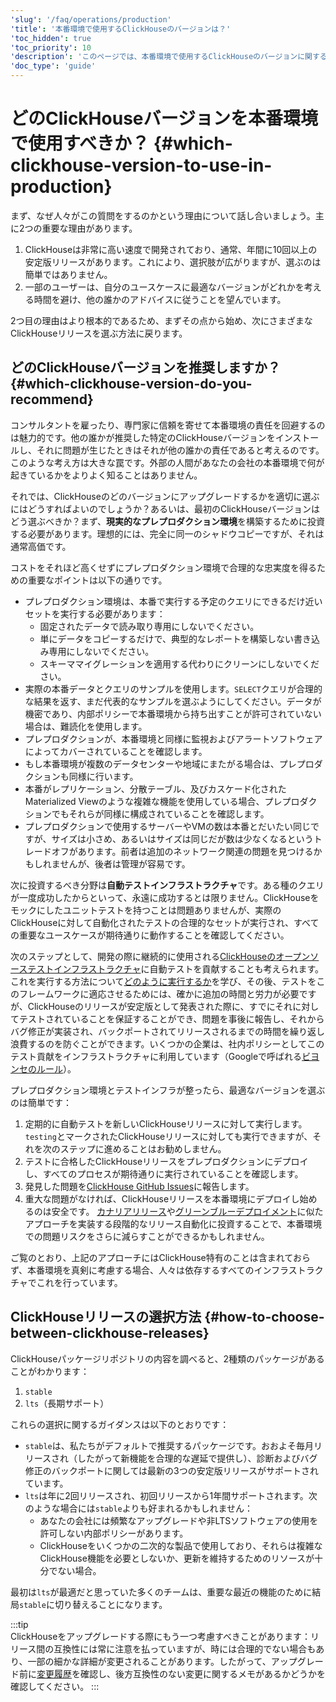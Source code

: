 ```yaml
---
'slug': '/faq/operations/production'
'title': '本番環境で使用するClickHouseのバージョンは？'
'toc_hidden': true
'toc_priority': 10
'description': 'このページでは、本番環境で使用するClickHouseのバージョンに関するガイダンスを提供します'
'doc_type': 'guide'
---
```



# どのClickHouseバージョンを本番環境で使用すべきか？ {#which-clickhouse-version-to-use-in-production}

まず、なぜ人々がこの質問をするのかという理由について話し合いましょう。主に2つの重要な理由があります。

1.  ClickHouseは非常に高い速度で開発されており、通常、年間に10回以上の安定版リリースがあります。これにより、選択肢が広がりますが、選ぶのは簡単ではありません。
2.  一部のユーザーは、自分のユースケースに最適なバージョンがどれかを考える時間を避け、他の誰かのアドバイスに従うことを望んでいます。

2つ目の理由はより根本的であるため、まずその点から始め、次にさまざまなClickHouseリリースを選ぶ方法に戻ります。

## どのClickHouseバージョンを推奨しますか？ {#which-clickhouse-version-do-you-recommend}

コンサルタントを雇ったり、専門家に信頼を寄せて本番環境の責任を回避するのは魅力的です。他の誰かが推奨した特定のClickHouseバージョンをインストールし、それに問題が生じたときはそれが他の誰かの責任であると考えるのです。このような考え方は大きな罠です。外部の人間があなたの会社の本番環境で何が起きているかをよりよく知ることはありません。

それでは、ClickHouseのどのバージョンにアップグレードするかを適切に選ぶにはどうすればよいのでしょうか？あるいは、最初のClickHouseバージョンはどう選ぶべきか？まず、**現実的なプレプロダクション環境**を構築するために投資する必要があります。理想的には、完全に同一のシャドウコピーですが、それは通常高価です。

コストをそれほど高くせずにプレプロダクション環境で合理的な忠実度を得るための重要なポイントは以下の通りです。

- プレプロダクション環境は、本番で実行する予定のクエリにできるだけ近いセットを実行する必要があります：
  - 固定されたデータで読み取り専用にしないでください。
  - 単にデータをコピーするだけで、典型的なレポートを構築しない書き込み専用にしないでください。
  - スキーママイグレーションを適用する代わりにクリーンにしないでください。
- 実際の本番データとクエリのサンプルを使用します。`SELECT`クエリが合理的な結果を返す、まだ代表的なサンプルを選ぶようにしてください。データが機密であり、内部ポリシーで本番環境から持ち出すことが許可されていない場合は、難読化を使用します。
- プレプロダクションが、本番環境と同様に監視およびアラートソフトウェアによってカバーされていることを確認します。
- もし本番環境が複数のデータセンターや地域にまたがる場合は、プレプロダクションも同様に行います。
- 本番がレプリケーション、分散テーブル、及びカスケード化されたMaterialized Viewのような複雑な機能を使用している場合、プレプロダクションでもそれらが同様に構成されていることを確認します。
- プレプロダクションで使用するサーバーやVMの数は本番とだいたい同じですが、サイズは小さめ、あるいはサイズは同じだが数は少なくなるというトレードオフがあります。前者は追加のネットワーク関連の問題を見つけるかもしれませんが、後者は管理が容易です。

次に投資するべき分野は**自動テストインフラストラクチャ**です。ある種のクエリが一度成功したからといって、永遠に成功するとは限りません。ClickHouseをモックにしたユニットテストを持つことは問題ありませんが、実際のClickHouseに対して自動化されたテストの合理的なセットが実行され、すべての重要なユースケースが期待通りに動作することを確認してください。

次のステップとして、開発の際に継続的に使用される[ClickHouseのオープンソーステストインフラストラクチャ](https://github.com/ClickHouse/ClickHouse/tree/master/tests)に自動テストを貢献することも考えられます。これを実行する方法について[どのように実行するか](../../development/tests.md)を学び、その後、テストをこのフレームワークに適応させるためには、確かに追加の時間と労力が必要ですが、ClickHouseのリリースが安定版として発表された際に、すでにそれに対してテストされていることを保証することができ、問題を事後に報告し、それからバグ修正が実装され、バックポートされてリリースされるまでの時間を繰り返し浪費するのを防ぐことができます。いくつかの企業は、社内ポリシーとしてこのテスト貢献をインフラストラクチャに利用しています（Googleで呼ばれる[ビヨンセのルール](https://www.oreilly.com/library/view/software-engineering-at/9781492082781/ch01.html#policies_that_scale_well)）。

プレプロダクション環境とテストインフラが整ったら、最適なバージョンを選ぶのは簡単です：

1.  定期的に自動テストを新しいClickHouseリリースに対して実行します。`testing`とマークされたClickHouseリリースに対しても実行できますが、それを次のステップに進めることはお勧めしません。
2.  テストに合格したClickHouseリリースをプレプロダクションにデプロイし、すべてのプロセスが期待通りに実行されていることを確認します。
3.  発見した問題を[ClickHouse GitHub Issues](https://github.com/ClickHouse/ClickHouse/issues)に報告します。
4.  重大な問題がなければ、ClickHouseリリースを本番環境にデプロイし始めるのは安全です。 [カナリアリリース](https://martinfowler.com/bliki/CanaryRelease.html)や[グリーンブルーデプロイメント](https://martinfowler.com/bliki/BlueGreenDeployment.html)に似たアプローチを実装する段階的なリリース自動化に投資することで、本番環境での問題リスクをさらに減らすことができるかもしれません。

ご覧のとおり、上記のアプローチにはClickHouse特有のことは含まれておらず、本番環境を真剣に考慮する場合、人々は依存するすべてのインフラストラクチャでこれを行っています。

## ClickHouseリリースの選択方法 {#how-to-choose-between-clickhouse-releases}

ClickHouseパッケージリポジトリの内容を調べると、2種類のパッケージがあることがわかります：

1.  `stable`
2.  `lts`（長期サポート）

これらの選択に関するガイダンスは以下のとおりです：

- `stable`は、私たちがデフォルトで推奨するパッケージです。おおよそ毎月リリースされ（したがって新機能を合理的な遅延で提供し）、診断およびバグ修正のバックポートに関しては最新の3つの安定版リリースがサポートされています。
- `lts`は年に2回リリースされ、初回リリースから1年間サポートされます。次のような場合には`stable`よりも好まれるかもしれません：
  - あなたの会社には頻繁なアップグレードや非LTSソフトウェアの使用を許可しない内部ポリシーがあります。
  - ClickHouseをいくつかの二次的な製品で使用しており、それらは複雑なClickHouse機能を必要としないか、更新を維持するためのリソースが十分でない場合。

最初は`lts`が最適だと思っていた多くのチームは、重要な最近の機能のために結局`stable`に切り替えることになります。

:::tip    
ClickHouseをアップグレードする際にもう一つ考慮すべきことがあります：リリース間の互換性には常に注意を払っていますが、時には合理的でない場合もあり、一部の細かな詳細が変更されることがあります。したがって、アップグレード前に[変更履歴](https://whats-new/changelog/index.md)を確認し、後方互換性のない変更に関するメモがあるかどうかを確認してください。
:::
